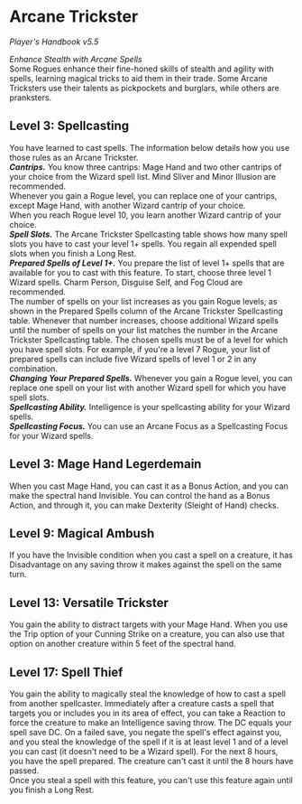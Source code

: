 # Arcane Trickster
*Player's Handbook v5.5*  

*Enhance Stealth with Arcane Spells*  
Some Rogues enhance their fine-honed skills of stealth and agility with spells, learning magical tricks to aid them in their trade. Some Arcane Tricksters use their talents as pickpockets and burglars, while others are pranksters.

## Level 3: Spellcasting
You have learned to cast spells. The information below details how you use those rules as an Arcane Trickster.  
***Cantrips.*** You know three cantrips: Mage Hand and two other cantrips of your choice from the Wizard spell list. Mind Sliver and Minor Illusion are recommended.  
Whenever you gain a Rogue level, you can replace one of your cantrips, except Mage Hand, with another Wizard cantrip of your choice.  
When you reach Rogue level 10, you learn another Wizard cantrip of your choice.  
***Spell Slots.*** The Arcane Trickster Spellcasting table shows how many spell slots you have to cast your level 1+ spells. You regain all expended spell slots when you finish a Long Rest.  
***Prepared Spells of Level 1+.*** You prepare the list of level 1+ spells that are available for you to cast with this feature. To start, choose three level 1 Wizard spells. Charm Person, Disguise Self, and Fog Cloud are recommended.  
The number of spells on your list increases as you gain Rogue levels, as shown in the Prepared Spells column of the Arcane Trickster Spellcasting table. Whenever that number increases, choose additional Wizard spells until the number of spells on your list matches the number in the Arcane Trickster Spellcasting table. The chosen spells must be of a level for which you have spell slots. For example, if you're a level 7 Rogue, your list of prepared spells can include five Wizard spells of level 1 or 2 in any combination.  
***Changing Your Prepared Spells.*** Whenever you gain a Rogue level, you can replace one spell on your list with another Wizard spell for which you have spell slots.  
***Spellcasting Ability.*** Intelligence is your spellcasting ability for your Wizard spells.  
***Spellcasting Focus.*** You can use an Arcane Focus as a Spellcasting Focus for your Wizard spells.

## Level 3: Mage Hand Legerdemain
When you cast Mage Hand, you can cast it as a Bonus Action, and you can make the spectral hand Invisible. You can control the hand as a Bonus Action, and through it, you can make Dexterity (Sleight of Hand) checks.

## Level 9: Magical Ambush
If you have the Invisible condition when you cast a spell on a creature, it has Disadvantage on any saving throw it makes against the spell on the same turn.

## Level 13: Versatile Trickster
You gain the ability to distract targets with your Mage Hand. When you use the Trip option of your Cunning Strike on a creature, you can also use that option on another creature within 5 feet of the spectral hand.

## Level 17: Spell Thief
You gain the ability to magically steal the knowledge of how to cast a spell from another spellcaster. Immediately after a creature casts a spell that targets you or includes you in its area of effect, you can take a Reaction to force the creature to make an Intelligence saving throw. The DC equals your spell save DC. On a failed save, you negate the spell's effect against you, and you steal the knowledge of the spell if it is at least level 1 and of a level you can cast (it doesn't need to be a Wizard spell). For the next 8 hours, you have the spell prepared. The creature can't cast it until the 8 hours have passed.  
Once you steal a spell with this feature, you can't use this feature again until you finish a Long Rest.